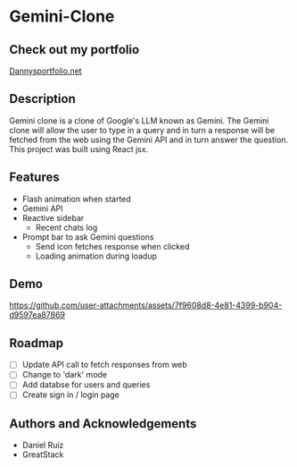 # Gemini-Clone

## Check out my portfolio
[Dannysportfolio.net](Dannysportfolio.net)

## Description
Gemini clone is a clone of Google's LLM known as Gemini. The Gemini clone will allow the user to type in a query and in turn a response will be fetched from the web using the Gemini API and in turn answer the question. This project was built using React jsx.

## Features
- Flash animation when started
- Gemini API
- Reactive sidebar
    - Recent chats log
- Prompt bar to ask Gemini questions
    - Send icon fetches response when clicked
    - Loading animation during loadup

## Demo
https://github.com/user-attachments/assets/7f9608d8-4e81-4399-b904-d9597ea87869

## Roadmap
* [ ] Update API call to fetch responses from web
* [ ] Change to 'dark' mode
* [ ] Add databse for users and queries
* [ ] Create sign in / login page

## Authors and Acknowledgements
- Daniel Ruiz
- GreatStack
